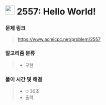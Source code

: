 # <img src="https://static.solved.ac/tier_small/1.svg" width=30> 2557: Hello World!

### 문제 링크
> https://www.acmicpc.net/problem/2557

### 알고리즘 분류
>- 구현

### 풀이 시간 및 해결
> - ⏱ 30초
> - 출력